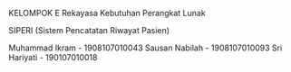 KELOMPOK E
Rekayasa Kebutuhan Perangkat Lunak

SIPERI (Sistem Pencatatan Riwayat Pasien)

Muhammad Ikram  - 1908107010043
Sausan Nabilah  - 1908107010093
Sri Hariyati    - 190107010018

